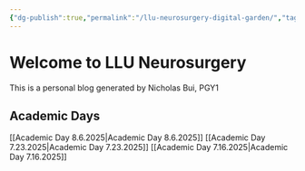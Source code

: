 ```yaml
---
{"dg-publish":true,"permalink":"/llu-neurosurgery-digital-garden/","tags":["gardenEntry"],"created":"2025-09-03T07:15:31.034-07:00","updated":"2025-09-03T07:43:56.766-07:00"}
---
```


# Welcome to LLU Neurosurgery

This is a personal blog generated by Nicholas Bui, PGY1


## Academic Days
[[Academic Day 8.6.2025\|Academic Day 8.6.2025]]
[[Academic Day 7.23.2025\|Academic Day 7.23.2025]]
[[Academic Day 7.16.2025\|Academic Day 7.16.2025]]






